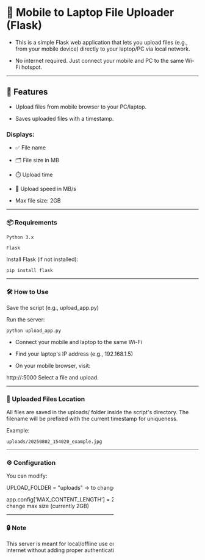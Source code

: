 # 📁 Mobile to Laptop File Uploader (Flask)

- This is a simple Flask web application that lets you upload files (e.g., from your mobile device) directly to your laptop/PC via local network.

- No internet required. Just connect your mobile and PC to the same Wi-Fi hotspot.

---

## 🚀 Features

- Upload files from mobile browser to your PC/laptop.

- Saves uploaded files with a timestamp.

### Displays:

- ✅ File name

- 🗂️ File size in MB

- ⏱️ Upload time

- 🚀 Upload speed in MB/s

- Max file size: 2GB

---

### 📦 Requirements
    Python 3.x

    Flask

Install Flask (if not installed):

    pip install flask

---

### 🛠️ How to Use

Save the script (e.g., upload_app.py)

Run the server:

    python upload_app.py
- Connect your mobile and laptop to the same Wi-Fi

- Find your laptop's IP address (e.g., 192.168.1.5)

- On your mobile browser, visit:

http://<your-laptop-ip>:5000
Select a file and upload.

---

### 📁 Uploaded Files Location

All files are saved in the uploads/ folder inside the script's directory. The filename will be prefixed with the current timestamp for uniqueness.

Example:

    uploads/20250802_154020_example.jpg

---

### ⚙️ Configuration

You can modify:

UPLOAD_FOLDER = "uploads" → to change save path

app.config['MAX_CONTENT_LENGTH'] = 2 * 1024 * 1024 * 1024 → to change max size (currently 2GB)

---

### 🔒 Note
This server is meant for local/offline use only. Do not expose it to the public internet without adding proper authentication and security.

---

### 📸 Screenshot

### 📃 License
MIT License

